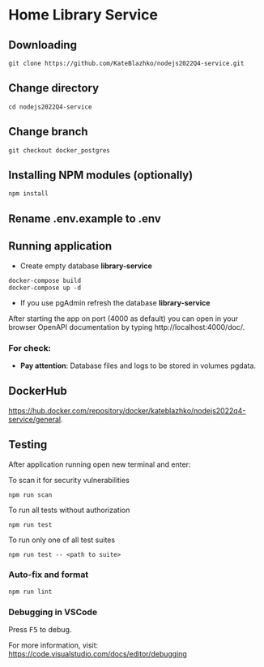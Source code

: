 # Home Library Service

## Downloading

```
git clone https://github.com/KateBlazhko/nodejs2022Q4-service.git
```

## Change directory

```
cd nodejs2022Q4-service
```

## Change branch

```
git checkout docker_postgres
```

## Installing NPM modules (optionally)

```
npm install
```

## Rename .env.example to .env

## Running application
* Create empty database **library-service**

```
docker-compose build
docker-compose up -d
```

* If you use pgAdmin refresh the database **library-service**

After starting the app on port (4000 as default) you can open
in your browser OpenAPI documentation by typing http://localhost:4000/doc/.

### For check: 
* **Pay attention**: Database files and logs to be stored in volumes pgdata. 

## DockerHub

https://hub.docker.com/repository/docker/kateblazhko/nodejs2022q4-service/general.

## Testing

After application running open new terminal and enter:

To scan it for security vulnerabilities

```
npm run scan
```

To run all tests without authorization

```
npm run test
```

To run only one of all test suites

```
npm run test -- <path to suite>
```

### Auto-fix and format

```
npm run lint
```

### Debugging in VSCode

Press <kbd>F5</kbd> to debug.

For more information, visit: https://code.visualstudio.com/docs/editor/debugging
